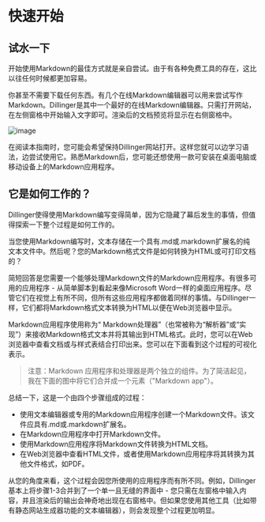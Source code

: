 # 快速开始

## 试水一下
开始使用Markdown的最佳方式就是亲自尝试。由于有各种免费工具的存在，这比以往任何时候都更加容易。

你甚至不需要下载任何东西。有几个在线Markdown编辑器可以用来尝试写作Markdown。Dillinger是其中一个最好的在线Markdown编辑器。只需打开网站，在左侧窗格中开始输入文字即可。渲染后的文档预览将显示在右侧窗格中。

![image](https://github.com/walihome/docs/assets/59221460/28c1df0b-0615-4b72-9572-69d4c74a4604)

在阅读本指南时，您可能会希望保持Dillinger网站打开。这样您就可以边学习语法，边尝试使用它。熟悉Markdown后，您可能还想使用一款可安装在桌面电脑或移动设备上的Markdown应用程序。

## 它是如何工作的？
Dillinger使得使用Markdown编写变得简单，因为它隐藏了幕后发生的事情，但值得探索一下整个过程是如何工作的。

当您使用Markdown编写时，文本存储在一个具有.md或.markdown扩展名的纯文本文件中。然后呢？您的Markdown格式文件是如何转换为HTML或可打印文档的？

简短回答是您需要一个能够处理Markdown文件的Markdown应用程序。有很多可用的应用程序 - 从简单脚本到看起来像Microsoft Word一样的桌面应用程序。尽管它们在视觉上有所不同，但所有这些应用程序都做着同样的事情。与Dillinger一样，它们都将Markdown格式文本转换为HTML以便在Web浏览器中显示。

Markdown应用程序使用称为“ Markdown处理器”（也常被称为“解析器”或“实现”）来接收Markdown格式文本并将其输出到HTML格式。此时，您可以在Web浏览器中查看文档或与样式表结合打印出来。您可以在下面看到这个过程的可视化表示。

>  注意：Markdown 应用程序和处理器是两个独立的组件。为了简洁起见，我在下面的图中将它们合并成一个元素（"Markdown app"）。


总结一下，这是一个由四个步骤组成的过程：

- 使用文本编辑器或专用的Markdown应用程序创建一个Markdown文件。该文件应具有.md或.markdown扩展名。
- 在Markdown应用程序中打开Markdown文件。
- 使用Markdown应用程序将Markdown文件转换为HTML文档。
- 在Web浏览器中查看HTML文件，或者使用Markdown应用程序将其转换为其他文件格式，如PDF。
  
从您的角度来看，这个过程会因您所使用的应用程序而有所不同。例如，Dillinger基本上将步骤1-3合并到了一个单一且无缝的界面中 - 您只需在左窗格中输入内容，并且渲染后的输出会神奇地出现在右窗格中。但如果您使用其他工具（比如带有静态网站生成器功能的文本编辑器），则会发现整个过程更加明显。
